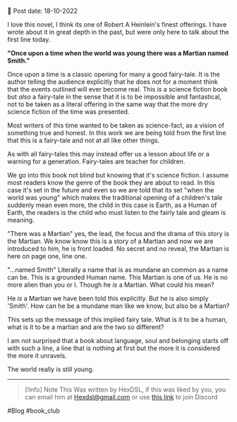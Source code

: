 

📆 Post date: 18-10-2022

I love this novel, I think its one of Robert A Heinlein's finest offerings. I have wrote about it in great depth in the past, but were only here to talk about the first line today.

**"Once upon a time when the world was young there was a Martian named Smith."**

Once upon a time is a classic opening for many a good fairy-tale. It is the author telling the audience explicitly that he does not for a moment think that the events outlined will ever become real. This *is* a science fiction book but *also* a fairy-tale in the sense that it is to be impossible and fantastical, not to be taken as a literal offering in the same way that the more dry science fiction of the time was presented.

Most writers of this time wanted to be taken as science-fact, as a vision of something true and honest. In this work we are being told from the first line that this is a fairy-tale and not at all like other things.

As with all fairy-tales this may instead offer us a lesson about life or a warning for a generation. Fairy-tales are teacher for children.

We go into this book not blind but knowing that it's science fiction. I assume most readers know the genre of the book they are about to read. In this case it's set in the future and even so we are told that its set "when the world was young" which makes the traditional opening of a children's tale suddenly mean even more, the child in this case is Earth, as a Human of Earth, the readers is the child who must listen to the fairly tale and gleam is meaning.

"There was a Martian" yes, the lead, the focus and the drama of this story is the Martian. We know know this is a story of a Martian and now we are introduced to him, he is front loaded. No secret and no reveal, the Martian is here on page one, line one.

"...named Smith" Literally a name that is as mundane an common as a name can be. This is a grounded Human name. This Martian is one of us. He is no more alien than you or I. Though he *is* a Martian. What could his mean?

He *is* a Martian we have been told this explicitly. But he is also simply 'Smith'. How can he be a mundane man like we know, but also be a Martian?

This sets up the message of this implied fairy tale. What is it to be a human, what is it to be a martian and are the two so different?

I am not surprised that a book about language, soul and belonging starts off with such a line, a line that is nothing at first but the more it is considered the more it unravels.

The world really is still young.

---

> [!info] Note
> This Was written by HexDSL, if this was liked by you, you can email him at [Hexdsl@gmail.com](mailto:hexdsl@gmail.com) or use [this link](https://discord.hexdsl.com) to join Discord

#Blog #book_club 